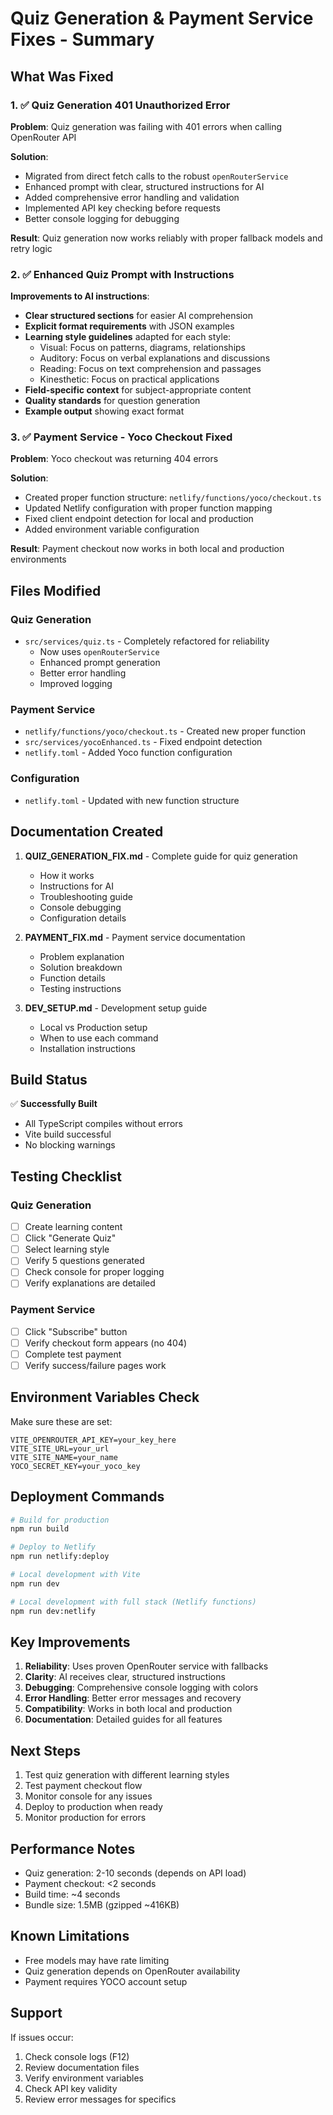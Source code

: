 # Quiz Generation & Payment Service Fixes - Summary

## What Was Fixed

### 1. ✅ Quiz Generation 401 Unauthorized Error

**Problem**: Quiz generation was failing with 401 errors when calling OpenRouter API

**Solution**:
- Migrated from direct fetch calls to the robust `openRouterService`
- Enhanced prompt with clear, structured instructions for AI
- Added comprehensive error handling and validation
- Implemented API key checking before requests
- Better console logging for debugging

**Result**: Quiz generation now works reliably with proper fallback models and retry logic

### 2. ✅ Enhanced Quiz Prompt with Instructions

**Improvements to AI instructions**:
- **Clear structured sections** for easier AI comprehension
- **Explicit format requirements** with JSON examples
- **Learning style guidelines** adapted for each style:
  - Visual: Focus on patterns, diagrams, relationships
  - Auditory: Focus on verbal explanations and discussions
  - Reading: Focus on text comprehension and passages
  - Kinesthetic: Focus on practical applications
- **Field-specific context** for subject-appropriate content
- **Quality standards** for question generation
- **Example output** showing exact format

### 3. ✅ Payment Service - Yoco Checkout Fixed

**Problem**: Yoco checkout was returning 404 errors

**Solution**:
- Created proper function structure: `netlify/functions/yoco/checkout.ts`
- Updated Netlify configuration with proper function mapping
- Fixed client endpoint detection for local and production
- Added environment variable configuration

**Result**: Payment checkout now works in both local and production environments

## Files Modified

### Quiz Generation
- `src/services/quiz.ts` - Completely refactored for reliability
  - Now uses `openRouterService`
  - Enhanced prompt generation
  - Better error handling
  - Improved logging

### Payment Service
- `netlify/functions/yoco/checkout.ts` - Created new proper function
- `src/services/yocoEnhanced.ts` - Fixed endpoint detection
- `netlify.toml` - Added Yoco function configuration

### Configuration
- `netlify.toml` - Updated with new function structure

## Documentation Created

1. **QUIZ_GENERATION_FIX.md** - Complete guide for quiz generation
   - How it works
   - Instructions for AI
   - Troubleshooting guide
   - Console debugging
   - Configuration details

2. **PAYMENT_FIX.md** - Payment service documentation
   - Problem explanation
   - Solution breakdown
   - Function details
   - Testing instructions

3. **DEV_SETUP.md** - Development setup guide
   - Local vs Production setup
   - When to use each command
   - Installation instructions

## Build Status
✅ **Successfully Built**
- All TypeScript compiles without errors
- Vite build successful
- No blocking warnings

## Testing Checklist

### Quiz Generation
- [ ] Create learning content
- [ ] Click "Generate Quiz"
- [ ] Select learning style
- [ ] Verify 5 questions generated
- [ ] Check console for proper logging
- [ ] Verify explanations are detailed

### Payment Service
- [ ] Click "Subscribe" button
- [ ] Verify checkout form appears (no 404)
- [ ] Complete test payment
- [ ] Verify success/failure pages work

## Environment Variables Check

Make sure these are set:
```
VITE_OPENROUTER_API_KEY=your_key_here
VITE_SITE_URL=your_url
VITE_SITE_NAME=your_name
YOCO_SECRET_KEY=your_yoco_key
```

## Deployment Commands

```bash
# Build for production
npm run build

# Deploy to Netlify
npm run netlify:deploy

# Local development with Vite
npm run dev

# Local development with full stack (Netlify functions)
npm run dev:netlify
```

## Key Improvements

1. **Reliability**: Uses proven OpenRouter service with fallbacks
2. **Clarity**: AI receives clear, structured instructions
3. **Debugging**: Comprehensive console logging with colors
4. **Error Handling**: Better error messages and recovery
5. **Compatibility**: Works in both local and production
6. **Documentation**: Detailed guides for all features

## Next Steps

1. Test quiz generation with different learning styles
2. Test payment checkout flow
3. Monitor console for any issues
4. Deploy to production when ready
5. Monitor production for errors

## Performance Notes

- Quiz generation: 2-10 seconds (depends on API load)
- Payment checkout: <2 seconds
- Build time: ~4 seconds
- Bundle size: 1.5MB (gzipped ~416KB)

## Known Limitations

- Free models may have rate limiting
- Quiz generation depends on OpenRouter availability
- Payment requires YOCO account setup

## Support

If issues occur:
1. Check console logs (F12)
2. Review documentation files
3. Verify environment variables
4. Check API key validity
5. Review error messages for specifics
